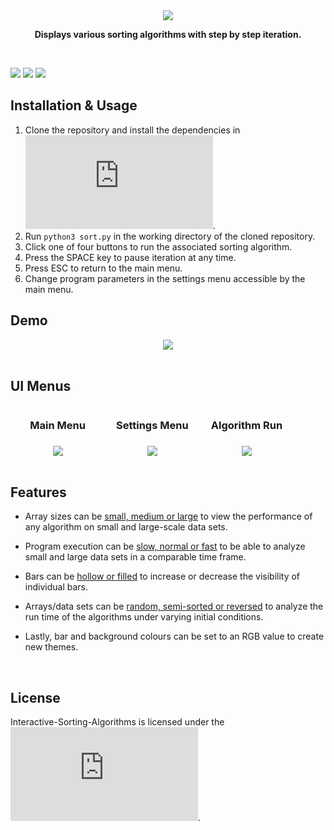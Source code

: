 <div align="center">
<img src="https://user-images.githubusercontent.com/49791407/186274074-e914364c-2f00-4714-b848-07bc9059eeb9.png">

<b>Displays various sorting algorithms with step by step iteration.</b>
 </div>

<br>

![](https://img.shields.io/badge/Python-3776AB?style=flat&logo=python&logoColor=blue&color=white) 
![](https://img.shields.io/tokei/lines/github/AJM432/Interactive-Sorting-Algorithms) 
![](https://img.shields.io/github/repo-size/AJM432/Interactive-Sorting-Algorithms?style=flat)

## Installation & Usage
1. Clone the repository and install the dependencies in ![requirements.txt](https://github.com/AJM432/Interactive-Sorting-Algorithms/blob/main/requirements.txt).
2. Run `python3 sort.py` in the working directory of the cloned repository.
3. Click one of four buttons to run the associated sorting algorithm.
4. Press the SPACE key to pause iteration at any time.
5. Press ESC to return to the main menu.
6. Change program parameters in the settings menu accessible by the main menu.

## Demo
<div align="center">
<img src="https://user-images.githubusercontent.com/49791407/165393737-55bfd6d3-2e3f-42f4-ab99-7a68a6fee351.gif">
</div>

<br>

## UI Menus
<div align="center" style="display:flex">

<div id="UI-1" style="width:30%">
<h3>Main Menu<h3>

<img src="https://user-images.githubusercontent.com/49791407/158735030-a4c4c570-18d2-47c5-b78d-ad281ed3c98a.png">
</div>

<div id="UI-2" style="width:30%">
<h3>Settings Menu<h3>
<img src="https://user-images.githubusercontent.com/49791407/158735037-f9f09024-104e-4987-a505-0f395df3e181.png">
</div>

<div id="UI-3" style="width:30%">
<h3>Algorithm Run<h3>
<img src="https://user-images.githubusercontent.com/49791407/158735042-7ba215e2-bcb7-46aa-a228-2ee7139f1b65.png">
</div>

</div>

## Features
- Array sizes can be <ins>small, medium or large</ins> to view the performance of any algorithm on small and large-scale data sets. 

- Program execution can be <ins>slow, normal or fast</ins> to be able to analyze small and large data sets in a comparable time frame.

- Bars can be <ins>hollow or filled</ins> to increase or decrease the visibility of individual bars.

- Arrays/data sets can be <ins>random, semi-sorted or reversed</ins> to analyze the run time of the algorithms under varying initial conditions.

- Lastly, bar and background colours can be set to an RGB value to create new themes.

<br>

## License
Interactive-Sorting-Algorithms is licensed under the ![MIT License](https://github.com/AJM432/Interactive-Sorting-Algorithms/blob/main/LICENSE.md).